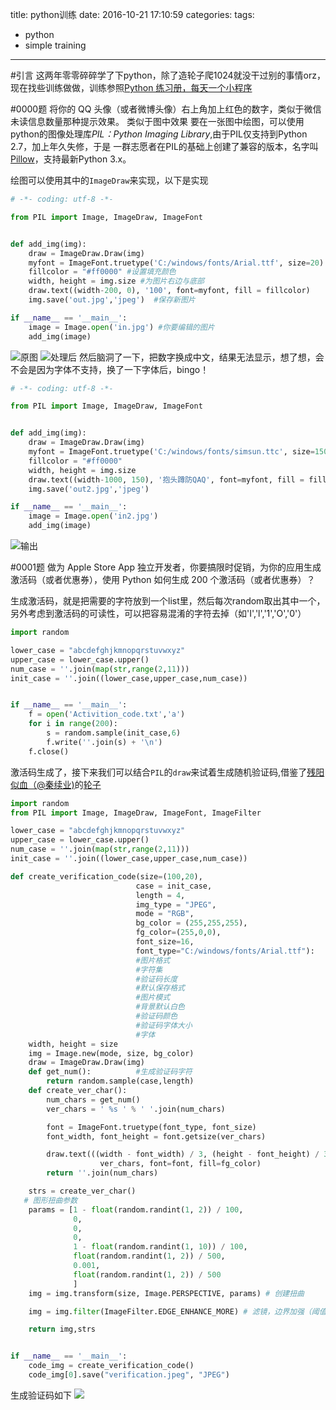 title: python训练
date: 2016-10-21 17:10:59
categories:
tags:
  - python
  - simple training
---
#引言
这两年零零碎碎学了下python，除了造轮子爬1024就没干过别的事情orz，现在找些训练做做，训练参照[Python 练习册，每天一个小程序][link1]

#0000题
将你的 QQ 头像（或者微博头像）右上角加上红色的数字，类似于微信未读信息数量那种提示效果。 类似于<!--more-->图中效果[][pic1]
要在一张图中绘图，可以使用python的图像处理库*PIL：Python Imaging Library*,由于PIL仅支持到Python 2.7，加上年久失修，于是
一群志愿者在PIL的基础上创建了兼容的版本，名字叫[Pillow][link2]，支持最新Python 3.x。

绘图可以使用其中的<code>ImageDraw</code>来实现，以下是实现
```python
# -*- coding: utf-8 -*-

from PIL import Image, ImageDraw, ImageFont


def add_img(img):
    draw = ImageDraw.Draw(img)
    myfont = ImageFont.truetype('C:/windows/fonts/Arial.ttf', size=20) #设置绘制的style和size
    fillcolor = "#ff0000" #设置填充颜色
    width, height = img.size #为图片右边与底部
    draw.text((width-200, 0), '100', font=myfont, fill = fillcolor)
    img.save('out.jpg','jpeg')  #保存新图片

if __name__ == '__main__':
    image = Image.open('in.jpg') #你要编辑的图片
    add_img(image)

```
![原图][pic2]
![处理后][pic3]
然后脑洞了一下，把数字换成中文，结果无法显示，想了想，会不会是因为字体不支持，换了一下字体后，bingo！

```python
# -*- coding: utf-8 -*-

from PIL import Image, ImageDraw, ImageFont


def add_img(img):
    draw = ImageDraw.Draw(img)
    myfont = ImageFont.truetype('C:/windows/fonts/simsun.ttc', size=150) #选择正确字体
    fillcolor = "#ff0000"
    width, height = img.size
    draw.text((width-1000, 150), '抱头蹲防QAQ', font=myfont, fill = fillcolor)
    img.save('out2.jpg','jpeg')

if __name__ == '__main__':
    image = Image.open('in2.jpg')
    add_img(image)

```
![输出][pic4]

#0001题
做为 Apple Store App 独立开发者，你要搞限时促销，为你的应用生成激活码（或者优惠券），使用 Python 如何生成 200 个激活码（或者优惠券）？

生成激活码，就是把需要的字符放到一个list里，然后每次random取出其中一个，另外考虑到激活码的可读性，可以把容易混淆的字符去掉（如'I','l','1','O','0'）
```python
import random

lower_case = "abcdefghjkmnopqrstuvwxyz"
upper_case = lower_case.upper()
num_case = ''.join(map(str,range(2,11)))
init_case = ''.join((lower_case,upper_case,num_case))


if __name__ == '__main__':
    f = open('Activition_code.txt','a')
    for i in range(200):
        s = random.sample(init_case,6)
        f.write(''.join(s) + '\n')
    f.close()
```
激活码生成了，接下来我们可以结合<code>PIL</code>的<code>draw</code>来试着生成随机验证码,借鉴了[残阳似血（@秦续业)][link3]的[轮子][link4]

```python
import random
from PIL import Image, ImageDraw, ImageFont, ImageFilter

lower_case = "abcdefghjkmnopqrstuvwxyz"
upper_case = lower_case.upper()
num_case = ''.join(map(str,range(2,11)))
init_case = ''.join((lower_case,upper_case,num_case))

def create_verification_code(size=(100,20),
                            case = init_case,
                            length = 4,
                            img_type = "JPEG",
                            mode = "RGB",
                            bg_color = (255,255,255),
                            fg_color=(255,0,0),
                            font_size=16,
                            font_type="C:/windows/fonts/Arial.ttf"):
                            #图片格式
                            #字符集
                            #验证码长度
                            #默认保存格式
                            #图片模式
                            #背景默认白色
                            #验证码颜色
                            #验证码字体大小
                            #字体
    width, height = size
    img = Image.new(mode, size, bg_color)
    draw = ImageDraw.Draw(img)
    def get_num():          #生成验证码字符
        return random.sample(case,length)
    def create_ver_char():
        num_chars = get_num()
        ver_chars = ' %s ' % ' '.join(num_chars)

        font = ImageFont.truetype(font_type, font_size)
        font_width, font_height = font.getsize(ver_chars)

        draw.text(((width - font_width) / 3, (height - font_height) / 3),
                    ver_chars, font=font, fill=fg_color)
        return ''.join(num_chars)

    strs = create_ver_char()
   # 图形扭曲参数
    params = [1 - float(random.randint(1, 2)) / 100,
              0,
              0,
              0,
              1 - float(random.randint(1, 10)) / 100,
              float(random.randint(1, 2)) / 500,
              0.001,
              float(random.randint(1, 2)) / 500
              ]
    img = img.transform(size, Image.PERSPECTIVE, params) # 创建扭曲

    img = img.filter(ImageFilter.EDGE_ENHANCE_MORE) # 滤镜，边界加强（阈值更大）

    return img,strs


if __name__ == '__main__':
    code_img = create_verification_code()
    code_img[0].save("verification.jpeg", "JPEG")
```
生成验证码如下
![][pic5]

[link1]:https://github.com/Yixiaohan/show-me-the-code
[link2]:https://github.com/python-pillow/Pillow
[link3]:http://qinxuye.me/
[link4]:http://qinxuye.me/article/create-validate-code-image-with-pil/
[pic1]:/img/python_training/Sample0000.png
[pic2]:/img/python_training/in.jpg
[pic3]:/img/python_training/out.jpg
[pic4]:/img/python_training/out2.jpg
[pic5]:/img/python_training/verification.jpeg
